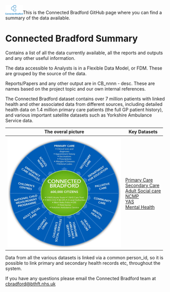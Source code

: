 <a href="https://www.bradfordresearch.nhs.uk/our-research-teams/connected-bradford/">
  <img align="left" alt="ConnectedBradford" width="55px" src="https://github.com/ShoreRob1/Images/blob/main/CB%20logo%201.png?raw=true" />
</a>

This is the Connected Bradford GitHub page where you can find a summary of the data available. 

# Connected Bradford Summary

Contains a list of all the data currently available, all the reports and outputs and any other useful information.

The data accessible to Analysts is in a Flexible Data Model, or FDM. These are grouped by the source of the data.

Reports/Papers and any other output are in CB_nnnn - desc. These are names based on the project topic and our own internal references.

The Connected Bradford dataset contains over 7 million patients with linked health and other associated data from different sources, including detailed health data on 1.4 million primary care patients (the full GP patient history), and various important satellite datasets such as Yorkshire Ambulance Service data.

|        The overal picture                                                                                                                                              |  Key Datasets   |
| --------------------------------------------------------------------------------------------------------------------------------------------------- | ------------- |
| <a href="https://github.com/ConnectedBradford/">
  <img  alt="ConnectedBradford" width="355px" class="center" src="https://github.com/ConnectedBradford/.github/blob/main/CBrad.gif?raw=true" /> </a>  | [Primary Care](https://github.com/ConnectedBradford/CB_FDM_PrimaryCare) <br /> [Secondary Care](https://github.com/ConnectedBradford/CB_FDM_Warehouse_ALL) <br /> [Adult Social care](https://github.com/ConnectedBradford/CB_FDM_AdultSocialCare)  <br /> [NCMP](https://github.com/ConnectedBradford/CB_FDM_NCMP)  <br /> [YAS](https://github.com/ConnectedBradford/CB_FDM_YAS)  <br /> [Mental Health](https://github.com/ConnectedBradford/CB_FDM_BDCT)   | 


Data from all the various datasets is linked via a common person_id, so it is possible to link primary and secondary health records etc, throughout the system.

If you have any questions please email the Connected Bradford team at cbradford@bthft.nhs.uk


